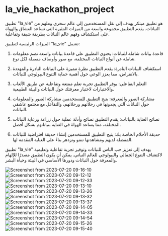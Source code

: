 # la_vie_hackathon_project

تطبيق "la_vie" هو تطبيق مبتكر يهدف إلى نقل المستخدمين إلى عالم سحري وملهم من النباتات. يقدم التطبيق مجموعة واسعة من الميزات المثيرة التي تساعد العشاق والهواة على استكشاف وفهم عالم النباتات بطريقة شيقة وتفاعلية.

الميزات الرئيسية لتطبيق "la_vie" تشمل:

1. قاعدة بيانات شاملة للنباتات: يحتوي التطبيق على قاعدة بيانات واسعة تضم معلومات شاملة عن أنواع النباتات المختلفة، مع صور وأوصاف مفصلة لكل نوع.

2. استكشاف النباتات النادرة: يقدم التطبيق نظرة مميزة على النباتات النادرة والمهددة بالانقراض، مما يعزز الوعي حول أهمية حماية التنوع البيولوجي للنباتات.

3. التعلم التفاعلي: يوفر التطبيق تجربة تعلم ممتعة وتفاعلية عن طريق الألعاب والاختبارات لاختبار معرفتك حول النباتات والبيئة الطبيعية.

4. مشاركة الصور والمعرفة: يتيح التطبيق للمستخدمين مشاركة الصور والمعلومات حول النباتات التي يجدونها في رحلاتهم ورحلاتهم، والتفاعل مع مجتمع عاشقي النباتات.

5. نصائح العناية بالنباتات: يقدم التطبيق نصائح وأدلة عملية حول زراعة ورعاية النباتات المختلفة، مما يساعد الهواة في العناية بنباتاتهم بشكل أفضل.

6. حديقة الأحلام الخاصة بك: يتيح التطبيق للمستخدمين إنشاء حديقة افتراضية للنباتات المفضلة لديهم ومشاهدتها تنمو وتزدهر بناءً على العناية المقدمة لها.

تطبيق "la_vie" يهدف إلى تعزيز حب الناس للنباتات وتوفير تجربة تفاعلية وتعليمية لاكتشاف التنوع الجمالي والبيولوجي للعالم النباتي. يمكن أن يكون التطبيق مصدرًا للإلهام والمعرفة حول النباتات ودورها الأساسي في البيئة وحياة البشر.



![Screenshot from 2023-07-20 09-16-10](https://github.com/Ashmaawy/Hackathon-La-Via-Project/assets/100779215/8935af61-f3b6-4724-bb7e-296f47db8d5b)
![Screenshot from 2023-07-20 09-12-12](https://github.com/Ashmaawy/Hackathon-La-Via-Project/assets/100779215/a346f7d5-9016-4044-99a4-21335cc341eb)
![Screenshot from 2023-07-20 09-12-33](https://github.com/Ashmaawy/Hackathon-La-Via-Project/assets/100779215/18fa904d-eefb-499c-9c41-73c9968674d3)
![Screenshot from 2023-07-20 09-13-10](https://github.com/Ashmaawy/Hackathon-La-Via-Project/assets/100779215/2c58ef0b-899a-43f1-90db-9ba91f42d7e9)
![Screenshot from 2023-07-20 09-13-26](https://github.com/Ashmaawy/Hackathon-La-Via-Project/assets/100779215/32627568-c8d6-4883-b260-cbc0f1f0d04d)
![Screenshot from 2023-07-20 09-13-32](https://github.com/Ashmaawy/Hackathon-La-Via-Project/assets/100779215/5783260a-5940-4fcd-a862-6bc9e7049aa3)
![Screenshot from 2023-07-20 09-13-37](https://github.com/Ashmaawy/Hackathon-La-Via-Project/assets/100779215/a921dd1e-105d-4120-a479-ead9bfac9fef)
![Screenshot from 2023-07-20 09-14-05](https://github.com/Ashmaawy/Hackathon-La-Via-Project/assets/100779215/6abcbdb7-4547-4a04-898a-6f38b46b6dbb)
![Screenshot from 2023-07-20 09-14-33](https://github.com/Ashmaawy/Hackathon-La-Via-Project/assets/100779215/07219642-c659-4863-b8fd-3030a492e6cb)
![Screenshot from 2023-07-20 09-14-54](https://github.com/Ashmaawy/Hackathon-La-Via-Project/assets/100779215/d33e91e4-e0e8-4983-8b9e-ec1425a238f7)
![Screenshot from 2023-07-20 09-15-26](https://github.com/Ashmaawy/Hackathon-La-Via-Project/assets/100779215/59bfa65d-93d8-4ce3-b21c-2651757f2ac4)
![Screenshot from 2023-07-20 09-15-40](https://github.com/Ashmaawy/Hackathon-La-Via-Project/assets/100779215/ae6c0fe6-d55d-4be0-b699-5e406bf0c8c8)
